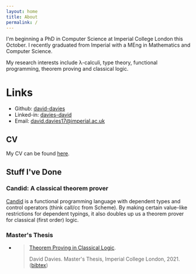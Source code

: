 ```yaml
---
layout: home
title: About
permalink: /
---
```


I'm beginning a PhD in Computer Science at Imperial College London this October. I recently graduated from Imperial with a MEng in Mathematics and Computer Science.

My research interests include λ-calculi, type theory, functional programming, theorem proving and classical logic.

# Links
- Github: [david-davies](https://github.com/david-davies)
- Linked-in: [davies-david](https://www.linkedin.com/in/davies-david)
- Email: [david.davies17@imperial.ac.uk](mailto:david.davies17@imperial.ac.uk)

## CV
My CV can be found [here](https://david-davies.github.io/assets/cv.pdf).

## Stuff I've Done

### Candid: A classical theorem prover
[Candid](https://github.com/david-davies/prover) is a functional programming language with dependent types and control operators (think call/cc from Scheme). By making certain value-like restrictions for dependent typings, it also doubles up us a theorem prover for classical (first order) logic. 

### Master's Thesis
- > [Theorem Proving in Classical Logic](https://david-davies.github.io/assets/masters.pdf).
  >
  > David Davies. Master's Thesis, Imperial College London, 2021. ([bibtex](https://david-davies.github.io/assets/masters.bib))


